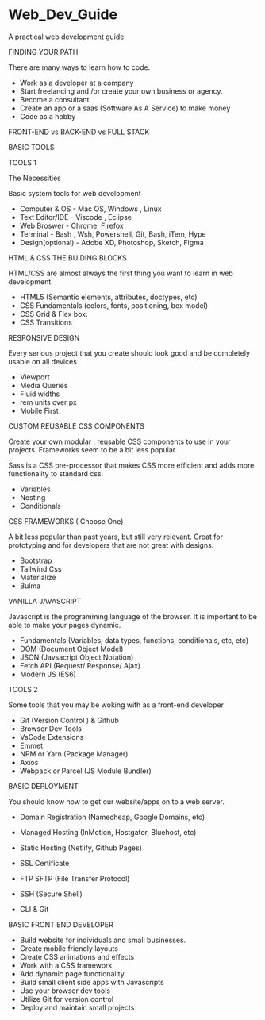 # Web_Dev_Guide
A practical web development guide

FINDING YOUR PATH

There are many ways to learn how to code.

* Work as a developer at a company
* Start freelancing and /or create your own business or agency.
* Become a consultant
* Create an app or a saas (Software As A Service) to make  money
* Code as a hobby

 FRONT-END  vs BACK-END vs FULL STACK


BASIC TOOLS

TOOLS 1

The Necessities 

 Basic system tools for web development
 
 * Computer & OS -   Mac OS, Windows , Linux
 * Text Editor/IDE - Viscode , Eclipse
 * Web Broswer - Chrome, Firefox
 * Terminal - Bash , Wsh, Powershell,  Git, Bash, iTem, Hype
 * Design(optional) - Adobe XD, Photoshop, Sketch, Figma
 
 
 HTML & CSS
 THE BUIDING BLOCKS
 
 HTML/CSS are almost always the first thing you want to learn in web development.
 
 * HTML5 (Semantic elements, attributes, doctypes, etc)
 * CSS Fundamentals (colors, fonts, positioning, box model)
 * CSS Grid & Flex box.
 * CSS Transitions
 
 
 
 
 RESPONSIVE DESIGN
 
 Every serious project that you create should look good and be completely usable on all devices
 
 * Viewport
 * Media Queries
 * Fluid widths
 * rem units over px
 * Mobile First
 
 
 
 CUSTOM REUSABLE CSS COMPONENTS
 
 Create your own modular , reusable CSS components to use  in your projects.
 Frameworks seem to be a bit less popular.
 
 
 Sass is a CSS pre-processor that makes CSS more efficient and adds more functionality to standard css.
 
 * Variables
 * Nesting 
 * Conditionals
 
 
 
 CSS FRAMEWORKS ( Choose One)
 
 A bit less popular than past years, but still very relevant. Great for prototyping and for developers that are not great with designs.
 
 * Bootstrap 
 * Tailwind Css
 * Materialize
 * Bulma
 
 
 
 VANILLA JAVASCRIPT

Javascript is the programming language of the browser. It is important to be able to make your pages dynamic.
 
 * Fundamentals (Variables, data types, functions, conditionals, etc, etc)
 * DOM (Document Object Model)
 * JSON (Javsacript Object Notation)
 * Fetch API (Request/ Response/ Ajax)
 * Modern JS (ES6)
 
 
 
 TOOLS 2
 
 Some tools that you may be woking with as a front-end developer
 
 * Git (Version Control ) & Github
 * Browser Dev Tools
 * VsCode Extensions
 * Emmet
 * NPM or Yarn (Package Manager)
 * Axios
 * Webpack or Parcel (JS Module Bundler)



BASIC DEPLOYMENT

You should know how to get our website/apps on to a web server.

* Domain Registration (Namecheap, Google Domains, etc)
* Managed Hosting (InMotion, Hostgator, Bluehost, etc)

* Static Hosting (Netlify, Github Pages)
* SSL Certificate

* FTP SFTP (File Transfer Protocol)
* SSH (Secure Shell)
* CLI & Git
 
 
 
 
 BASIC FRONT END DEVELOPER 
 
* Build  website for individuals and small businesses.
* Create mobile friendly layouts
* Create CSS animations and effects
* Work with a CSS framework
* Add dynamic page functionality
* Build small client side apps with Javascripts
* Use your browser dev tools
* Utilize Git for version control
* Deploy and maintain small projects
